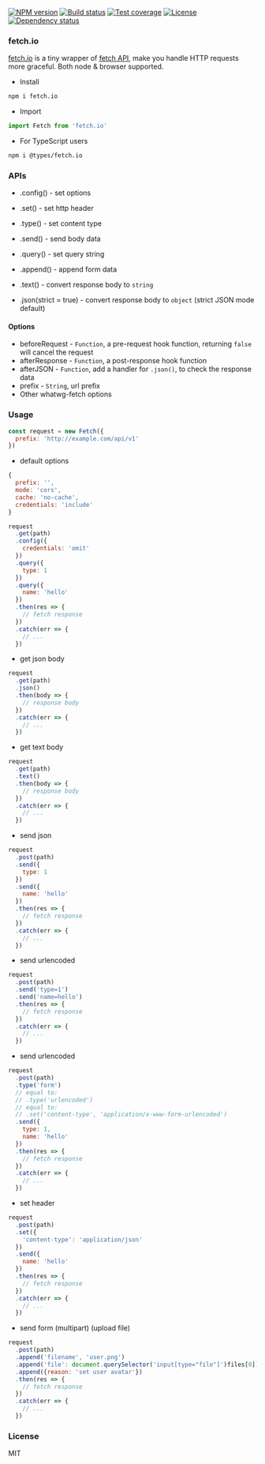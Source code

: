 
[![NPM version][npm-img]][npm-url]
[![Build status][travis-img]][travis-url]
[![Test coverage][coveralls-img]][coveralls-url]
[![License][license-img]][license-url]
[![Dependency status][david-img]][david-url]

### fetch.io

[fetch.io](https://www.npmjs.com/package/fetch.io)
is a tiny wrapper of
[fetch API](https://fetch.spec.whatwg.org),
make you handle HTTP requests more graceful.
Both node & browser supported.

* Install

```bash
npm i fetch.io
```

* Import

```js
import Fetch from 'fetch.io'
```

* For TypeScript users

```bash
npm i @types/fetch.io
```

### APIs

* .config() - set options
* .set() - set http header
* .type() - set content type
* .send() - send body data
* .query() - set query string
* .append() - append form data

* .text() - convert response body to `string`
* .json(strict = true) - convert response body to `object` (strict JSON mode default)

#### Options

* beforeRequest - `Function`, a pre-request hook function, returning `false` will cancel the request
* afterResponse - `Function`, a post-response hook function
* afterJSON - `Function`, add a handler for `.json()`, to check the response data
* prefix - `String`, url prefix
* Other whatwg-fetch options

### Usage

```js
const request = new Fetch({
  prefix: 'http://example.com/api/v1'
})
```

* default options

```js
{
  prefix: '',
  mode: 'cors',
  cache: 'no-cache',
  credentials: 'include'
}
```

```js
request
  .get(path)
  .config({
    credentials: 'omit'
  })
  .query({
    type: 1
  })
  .query({
    name: 'hello'
  })
  .then(res => {
    // fetch response
  })
  .catch(err => {
    // ...
  })
```

* get json body

```js
request
  .get(path)
  .json()
  .then(body => {
    // response body
  })
  .catch(err => {
    // ...
  })
```

* get text body

```js
request
  .get(path)
  .text()
  .then(body => {
    // response body
  })
  .catch(err => {
    // ...
  })
```

* send json

```js
request
  .post(path)
  .send({
    type: 1
  })
  .send({
    name: 'hello'
  })
  .then(res => {
    // fetch response
  })
  .catch(err => {
    // ...
  })
```

* send urlencoded

```js
request
  .post(path)
  .send('type=1')
  .send('name=hello')
  .then(res => {
    // fetch response
  })
  .catch(err => {
    // ...
  })
```

* send urlencoded

```js
request
  .post(path)
  .type('form')
  // equal to:
  // .type('urlencoded')
  // equal to:
  // .set('content-type', 'application/x-www-form-urlencoded')
  .send({
    type: 1,
    name: 'hello'
  })
  .then(res => {
    // fetch response
  })
  .catch(err => {
    // ...
  })
```

* set header

```js
request
  .post(path)
  .set({
    'content-type': 'application/json'
  })
  .send({
    name: 'hello'
  })
  .then(res => {
    // fetch response
  })
  .catch(err => {
    // ...
  })
```

* send form (multipart) (upload file)

```js
request
  .post(path)
  .append('filename', 'user.png')
  .append('file': document.querySelector('input[type="file"]')files[0])
  .append({reason: 'set user avatar'})
  .then(res => {
    // fetch response
  })
  .catch(err => {
    // ...
  })
```

### License
MIT

[npm-img]: https://img.shields.io/npm/v/fetch.io.svg?style=flat-square
[npm-url]: https://npmjs.org/package/fetch.io
[travis-img]: https://img.shields.io/travis/haoxins/fetch.io.svg?style=flat-square
[travis-url]: https://travis-ci.org/haoxins/fetch.io
[coveralls-img]: https://img.shields.io/coveralls/haoxins/fetch.io.svg?style=flat-square
[coveralls-url]: https://coveralls.io/r/haoxins/fetch.io?branch=master
[license-img]: https://img.shields.io/badge/license-MIT-green.svg?style=flat-square
[license-url]: http://opensource.org/licenses/MIT
[david-img]: https://img.shields.io/david/haoxins/fetch.io.svg?style=flat-square
[david-url]: https://david-dm.org/haoxins/fetch.io
